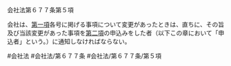 会社法第６７７条第５項

会社は、[第一項](会社法＿＿＿＿第６７７条第１項)各号に掲げる事項について変更があったときは、直ちに、その旨及び当該変更があった事項を[第二項](会社法＿＿＿＿第６７７条第２項)の申込みをした者（以下この章において「申込者」という。）に通知しなければならない。

#会社法
#会社法/第６７７条
#会社法/第６７７条/第５項
